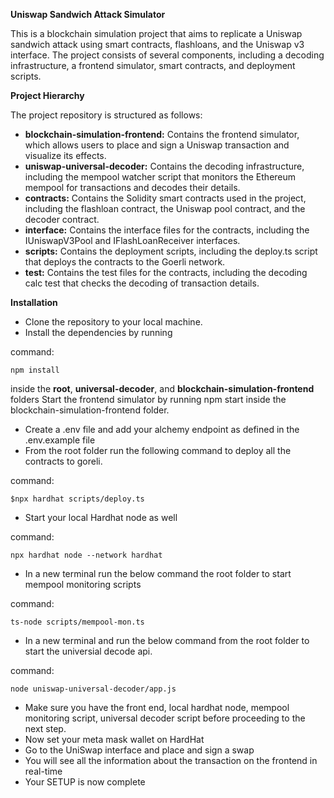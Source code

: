 **Uniswap Sandwich Attack Simulator**


This is a blockchain simulation project that aims to replicate a Uniswap sandwich attack using smart contracts, flashloans, and the Uniswap v3 interface. The project consists of several components, including a decoding infrastructure, a frontend simulator, smart contracts, and deployment scripts.

**Project Hierarchy**

The project repository is structured as follows:

 * **blockchain-simulation-frontend:** Contains the frontend simulator, which allows users to place and sign a Uniswap transaction and visualize its effects.
 *  **uniswap-universal-decoder:** Contains the decoding infrastructure, including the mempool watcher script that monitors the Ethereum mempool for transactions and decodes their details.
 * **contracts:** Contains the Solidity smart contracts used in the project, including the flashloan contract, the Uniswap pool contract, and the decoder contract.
 * **interface:** Contains the interface files for the contracts, including the IUniswapV3Pool and IFlashLoanReceiver interfaces.
 *  **scripts:** Contains the deployment scripts, including the deploy.ts script that deploys the contracts to the Goerli network.
 *  **test:** Contains the test files for the contracts, including the decoding calc test that checks the decoding of transaction details.

**Installation**

* Clone the repository to your local machine.
* Install the dependencies by running

command:

    npm install
   
inside the **root**, **universal-decoder**, and **blockchain-simulation-frontend** folders
Start the frontend simulator by running npm start inside the blockchain-simulation-frontend folder.
* Create a .env file and add your alchemy endpoint as defined in the .env.example file
* From the root folder run the following command to deploy all the contracts to goreli.

command:

    $npx hardhat scripts/deploy.ts
* Start your local Hardhat node as well

command:

    npx hardhat node --network hardhat
* In a new terminal run the below command the root folder to start mempool monitoring scripts

command:

    ts-node scripts/mempool-mon.ts
* In a new terminal and run the below command from the root folder to start the universial decode api. 

command:

    node uniswap-universal-decoder/app.js
* Make sure you have the front end, local hardhat node, mempool monitoring script, universal decoder script before proceeding to the next step.
* Now set your meta mask wallet on HardHat
* Go to the UniSwap interface and place and sign a swap
* You will see all the information about the transaction on the frontend in real-time
* Your SETUP is now complete


